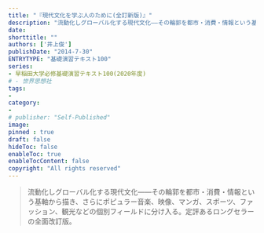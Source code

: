 ```yaml
---
title: "『現代文化を学ぶ人のために(全訂新版)』"
description: "流動化しグローバル化する現代文化――その輪郭を都市・消費・情報という基軸から描き、さらにポピュラー音楽、映像、マンガ、スポーツ、ファッション、観光などの個別フィールドに分け入る。定評あるロングセラーの全面改訂版。"
date: 
shorttitle: ""
authors: ['井上俊']
publishDate: "2014-7-30"
ENTRYTYPE: "基礎演習テキスト100"
series:
- 早稲田大学必修基礎演習テキスト100(2020年度)
# - 世界思想社
tags: 
- 
category: 
- 
# publisher: "Self-Published"
image: 
pinned : true
draft: false
hideToc: false
enableToc: true
enableTocContent: false
copyright: "All rights reserved"
---
```


>流動化しグローバル化する現代文化――その輪郭を都市・消費・情報という基軸から描き、さらにポピュラー音楽、映像、マンガ、スポーツ、ファッション、観光などの個別フィールドに分け入る。定評あるロングセラーの全面改訂版。